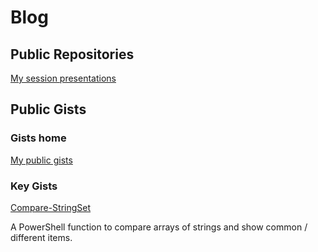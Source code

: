 # Blog

## Public Repositories

[My session presentations](https://github.com/fatherjack/Sessions "My sessions")

## Public Gists

### Gists home

[My public gists](https://gist.github.com/fatherjack)

### Key Gists

[Compare-StringSet](https://gist.github.com/fatherjack/4c91cc6832b8b02d1b7319716a5fba52) 

A PowerShell function to compare arrays of strings and show common / different items.